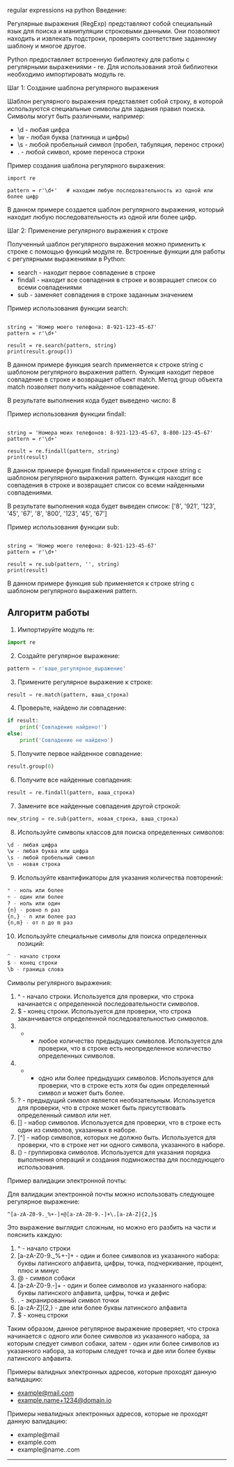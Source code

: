 regular expressions на python
Введение:

Регулярные выражения (RegExp) представляют собой специальный язык для поиска и манипуляции строковыми данными. Они позволяют находить и извлекать подстроки, проверять соответствие заданному шаблону и многое другое.

Python предоставляет встроенную библиотеку для работы с регулярными выражениями - re. Для использования этой библиотеки необходимо импортировать модуль re.

Шаг 1: Создание шаблона регулярного выражения

Шаблон регулярного выражения представляет собой строку, в которой используются специальные символы для задания правил поиска. Символы могут быть различными, например:

- \d - любая цифра
- \w - любая буква (латиница и цифры)
- \s - любой пробельный символ (пробел, табуляция, перенос строки)
- . - любой символ, кроме переноса строки

Пример создания шаблона регулярного выражения:

```
import re

pattern = r'\d+'   # находим любую последовательность из одной или более цифр
```

В данном примере создается шаблон регулярного выражения, который находит любую последовательность из одной или более цифр.

Шаг 2: Применение регулярного выражения к строке

Полученный шаблон регулярного выражения можно применить к строке с помощью функций модуля re. Встроенные функции для работы с регулярными выражениями в Python:

- search - находит первое совпадение в строке
- findall - находит все совпадения в строке и возвращает список со всеми совпадениями
- sub - заменяет совпадения в строке заданным значением

Пример использования функции search:

```import re

string = 'Номер моего телефона: 8-921-123-45-67'
pattern = r'\d+'

result = re.search(pattern, string)
print(result.group())
```

В данном примере функция search применяется к строке string с шаблоном регулярного выражения pattern. Функция находит первое совпадение в строке и возвращает объект match. Метод group объекта match позволяет получить найденное совпадение.

В результате выполнения кода будет выведено число: 8

Пример использования функции findall:

```import re

string = 'Номера моих телефонов: 8-921-123-45-67, 8-800-123-45-67'
pattern = r'\d+'

result = re.findall(pattern, string)
print(result)
```

В данном примере функция findall применяется к строке string с шаблоном регулярного выражения pattern. Функция находит все совпадения в строке и возвращает список со всеми найденными совпадениями.

В результате выполнения кода будет выведен список: ['8', '921', '123', '45', '67', '8', '800', '123', '45', '67']

Пример использования функции sub:

```import re

string = 'Номер моего телефона: 8-921-123-45-67'
pattern = r'\d+'

result = re.sub(pattern, '', string)
print(result)
```

В данном примере функция sub применяется к строке string с шаблоном регулярного выражения pattern. 

## Алгоритм работы

1. Импортируйте модуль re:

```python
import re
```

2. Создайте регулярное выражение:

```python
pattern = r'ваше_регулярное_выражение'
```

3. Примените регулярное выражение к строке:

```python
result = re.match(pattern, ваша_строка)
```

4. Проверьте, найдено ли совпадение:

```python
if result:
    print('Совпадение найдено!')
else:
    print('Совпадение не найдено')
```

5. Получите первое найденное совпадение:

```python
result.group(0)
```

6. Получите все найденные совпадения:

```python
result = re.findall(pattern, ваша_строка)
```

7. Замените все найденные совпадения другой строкой:

```python
new_string = re.sub(pattern, новая_строка, ваша_строка)
```

8. Используйте символы классов для поиска определенных символов:

```python
\d - любая цифра
\w - любая буква или цифра
\s - любой пробельный символ
\n - новая строка
```

9. Используйте квантификаторы для указания количества повторений:

```python
* - ноль или более
+ - один или более
? - ноль или один
{n} - ровно n раз
{n,} - n или более раз
{n,m} - от n до m раз
```

10. Используйте специальные символы для поиска определенных позиций:

```python
^ - начало строки
$ - конец строки
\b - граница слова
```



Символы регулярного выражения:

1. ^ - начало строки. Используется для проверки, что строка начинается с определенной последовательности символов.
2. $ - конец строки. Используется для проверки, что строка заканчивается определенной последовательностью символов.
3. * - любое количество предыдущих символов. Используется для проверки, что в строке есть неопределенное количество определенных символов.
4. + - одно или более предыдущих символов. Используется для проверки, что в строке есть хотя бы один определенный символ и может быть более.
5. ? - предыдущий символ является необязательным. Используется для проверки, что в строке может быть присутствовать определенный символ или нет.
6. [] - набор символов. Используется для проверки, что в строке есть один из символов, указанных в наборе.
7. [^] - набор символов, которых не должно быть. Используется для проверки, что в строке нет ни одного символа, указанного в наборе.
8. () - группировка символов. Используется для указания порядка выполнения операций и создания подмножества для последующего использования.

Пример валидации электронной почты:

Для валидации электронной почты можно использовать следующее регулярное выражение: 

`^[a-zA-Z0-9._%+-]+@[a-zA-Z0-9.-]+\.[a-zA-Z]{2,}$`

Это выражение выглядит сложным, но можно его разбить на части и пояснить каждую:

1. ^ - начало строки
2. [a-zA-Z0-9._%+-]+ - один и более символов из указанного набора: буквы латинского алфавита, цифры, точка, подчеркивание, процент, плюс и минус
3. @ - символ собаки
4. [a-zA-Z0-9.-]+ - один и более символов из указанного набора: буквы латинского алфавита, цифры, точка и дефис
5. \. - экранированный символ точки
6. [a-zA-Z]{2,} - две или более буквы латинского алфавита
7. $ - конец строки

Таким образом, данное регулярное выражение проверяет, что строка начинается с одного или более символов из указанного набора, за которым следует символ собаки, затем - один или более символов из указанного набора, за которым следует точка и две или более буквы латинского алфавита. 

Примеры валидных электронных адресов, которые проходят данную валидацию:

- example@mail.com
- example.name+1234@domain.io
 
Примеры невалидных электронных адресов, которые не проходят данную валидацию:

- example@mail
- example.com
- example@name..com

---